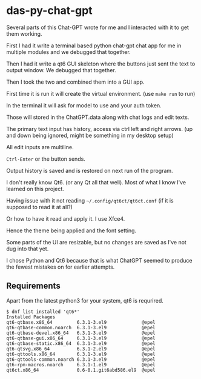 # das-py-chat-gpt

Several parts of this Chat-GPT wrote for me and I interacted with it to get them working.

First I had it write a terminal based python chat-gpt chat app for me in multiple modules and we debugged that together.

Then I had it write a qt6 GUI skeleton where the buttons just sent the text to output window.
We debugged that together.

Then I took the two and combined them into a GUI app.

First time it is run it will create the virtual environment.
(use `make run` to run)

In the terminal it will ask for model to use and your auth token.

Those will stored in the ChatGPT.data along with chat logs and edit texts.

The primary text input has history, access via ctrl left and right arrows.
(up and down being ignored, might be something in my desktop setup)

All edit inputs are multiline.

`Ctrl-Enter` or the button sends.

Output history is saved and is restored on next run of the program.

I don't really know Qt6. (or any Qt all that well). Most of what I know I've learned on this project.

Having issue with it not reading `~/.config/qt6ct/qt6ct.conf` (if it is supposed to read it at all?)

Or how to have it read and apply it. I use Xfce4.

Hence the theme being applied and the font setting.

Some parts of the UI are resizable, but no changes are saved as I've not dug into that yet.

I chose Python and Qt6 because that is what ChatGPT seemed to produce the fewest mistakes on for earlier attempts.

## Requirements

Apart from the latest python3 for your system, qt6 is requrired.

```shell
$ dnf list installed 'qt6*'
Installed Packages
qt6-qtbase.x86_64         6.3.1-3.el9             @epel
qt6-qtbase-common.noarch  6.3.1-3.el9             @epel
qt6-qtbase-devel.x86_64   6.3.1-3.el9             @epel
qt6-qtbase-gui.x86_64     6.3.1-3.el9             @epel
qt6-qtbase-static.x86_64  6.3.1-3.el9             @epel
qt6-qtsvg.x86_64          6.3.1-2.el9             @epel
qt6-qttools.x86_64        6.3.1-3.el9             @epel
qt6-qttools-common.noarch 6.3.1-3.el9             @epel
qt6-rpm-macros.noarch     6.3.1-1.el9             @epel
qt6ct.x86_64              0.6-0.1.git6abd586.el9  @epel
```

<!---
  CudaText: lexer_file=Markdown; tab_size=2; tab_spaces=Yes; newline=LF;
  --->
